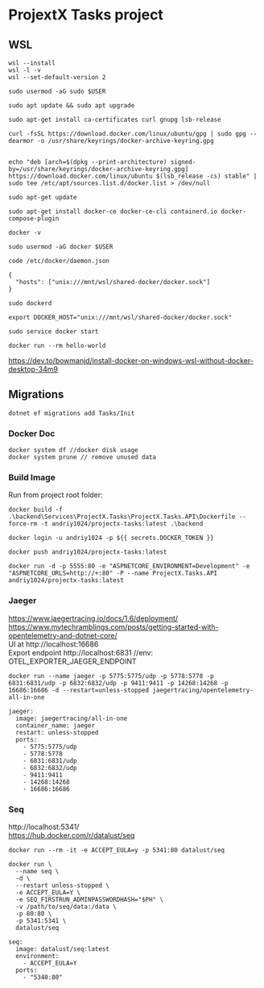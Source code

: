 ﻿# ProjextX Tasks project

## WSL

```
wsl --install 
wsl -l -v
wsl --set-default-version 2

sudo usermod -aG sudo $USER

sudo apt update && sudo apt upgrade

sudo apt-get install ca-certificates curl gnupg lsb-release

curl -fsSL https://download.docker.com/linux/ubuntu/gpg | sudo gpg --dearmor -o /usr/share/keyrings/docker-archive-keyring.gpg


echo "deb [arch=$(dpkg --print-architecture) signed-by=/usr/share/keyrings/docker-archive-keyring.gpg] https://download.docker.com/linux/ubuntu $(lsb_release -cs) stable" | sudo tee /etc/apt/sources.list.d/docker.list > /dev/null

sudo apt-get update

sudo apt-get install docker-ce docker-ce-cli containerd.io docker-compose-plugin

docker -v

sudo usermod -aG docker $USER

code /etc/docker/daemon.json

{
  "hosts": ["unix:///mnt/wsl/shared-docker/docker.sock"]
}

sudo dockerd

export DOCKER_HOST="unix:///mnt/wsl/shared-docker/docker.sock"

sudo service docker start

docker run --rm hello-world
```
https://dev.to/bowmanjd/install-docker-on-windows-wsl-without-docker-desktop-34m9

## Migrations

```
dotnet ef migrations add Tasks/Init
```

### Docker Doc
```
docker system df //docker disk usage
docker system prune // remove unused data
```


### Build Image
Run from project root folder:
```
docker build -f .\backend\Services\ProjectX.Tasks\ProjectX.Tasks.API\Dockerfile --force-rm -t andriy1024/projectx-tasks:latest .\backend

docker login -u andriy1024 -p ${{ secrets.DOCKER_TOKEN }} 

docker push andriy1024/projectx-tasks:latest

docker run -d -p 5555:80 -e "ASPNETCORE_ENVIRONMENT=Development" -e "ASPNETCORE_URLS=http://+:80" -P --name ProjectX.Tasks.API andriy1024/projectx-tasks:latest

```

### Jaeger
https://www.jaegertracing.io/docs/1.6/deployment/
<br>
https://www.mytechramblings.com/posts/getting-started-with-opentelemetry-and-dotnet-core/
<br>
UI at http://localhost:16686
<br>
Export endpoint http://localhost:6831 //env: OTEL_EXPORTER_JAEGER_ENDPOINT
```
docker run --name jaeger -p 5775:5775/udp -p 5778:5778 -p 6831:6831/udp -p 6832:6832/udp -p 9411:9411 -p 14268:14268 -p 16686:16686 -d --restart=unless-stopped jaegertracing/opentelemetry-all-in-one

jaeger:
  image: jaegertracing/all-in-one
  container_name: jaeger
  restart: unless-stopped
  ports:
    - 5775:5775/udp
    - 5778:5778
    - 6831:6831/udp
    - 6832:6832/udp
    - 9411:9411
    - 14268:14268
    - 16686:16686
```

### Seq
http://localhost:5341/
<br>
https://hub.docker.com/r/datalust/seq
```
docker run --rm -it -e ACCEPT_EULA=y -p 5341:80 datalust/seq

docker run \
  --name seq \
  -d \
  --restart unless-stopped \
  -e ACCEPT_EULA=Y \
  -e SEQ_FIRSTRUN_ADMINPASSWORDHASH="$PH" \
  -v /path/to/seq/data:/data \
  -p 80:80 \
  -p 5341:5341 \
  datalust/seq

seq:
  image: datalust/seq:latest
  environment:
    - ACCEPT_EULA=Y
  ports:
    - "5340:80"
```